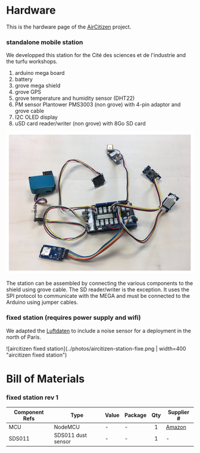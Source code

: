 # Hardware

This is the hardware page of the [AirCitizen](http://www.aircitizen.org) project. 

### standalone mobile station

We developped this station for the Cité des sciences et de l'industrie and the turfu workshops.

1. arduino mega board
2. battery
3. grove mega shield
4. grove GPS
5. grove temperature and humidity sensor (DHT22)
6. PM sensor Plantower PMS3003 (non grove) with 4-pin adaptor and grove cable
7. I2C OLED display
8. uSD card reader/writer (non grove) with 8Go SD card

![aircitizen station for CN2 workshops](../photos/aircitizen-CN2-inside.png "aircitizen station for CN2 workshops")


The station can be assembled by connecting the various components to the shield using grove cable. The SD reader/writer is the exception. It uses the SPI protocol to communicate with the MEGA and must be connected to the Arduino using jumper cables.

### fixed station (requires power supply and wifi)

We adapted the [Luftdaten](https://luftdaten.info/) to include a noise sensor for a deployment in the north of Paris. 

![aircitizen fixed station](../photos/aircitizen-station-fixe.png | width=400 "aircitizen fixed station")

# Bill of Materials
### fixed station rev 1

Component Refs | Type            | Value      | Package | Qty | Supplier #
-------------- | --------------- | ---------- | ------- | :-: | ------------
MCU            | NodeMCU         | -          | -    |  1  | [Amazon](https://www.amazon.fr/ESP8266-nodeMCU/s?k=ESP8266+nodeMCU)
SDS011         | SDS011 dust sensor | -       | -    |  1  | -